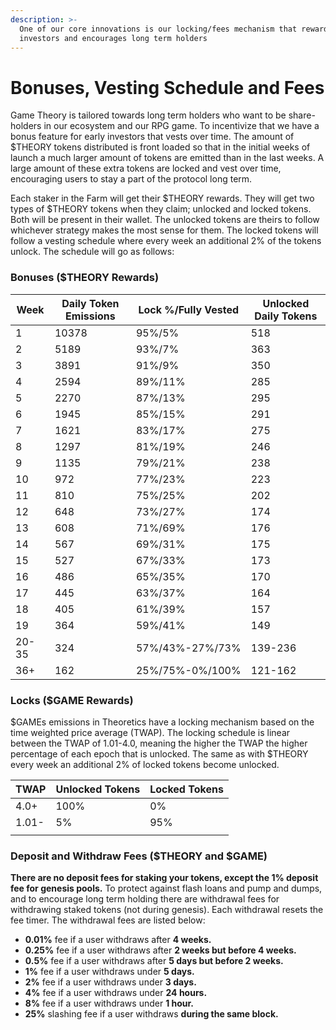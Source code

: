 ```yaml
---
description: >-
  One of our core innovations is our locking/fees mechanism that rewards early
  investors and encourages long term holders
---
```


# Bonuses, Vesting Schedule and Fees

Game Theory is tailored towards long term holders who want to be share-holders in our ecosystem and our RPG game. To incentivize that we have a bonus feature for early investors that vests over time. The amount of $THEORY tokens distributed is front loaded so that in the initial weeks of launch a much larger amount of tokens are emitted than in the last weeks. A large amount of these extra tokens are locked and vest over time, encouraging users to stay a part of the protocol long term.

Each staker in the Farm will get their $THEORY rewards. They will get two types of $THEORY tokens when they claim; unlocked and locked tokens. Both will be present in their wallet. The unlocked tokens are theirs to follow whichever strategy makes the most sense for them. The locked tokens will follow a vesting schedule where every week an additional 2% of the tokens unlock. The schedule will go as follows:

### Bonuses ($THEORY Rewards)

| Week  | Daily Token Emissions | Lock %/Fully Vested | Unlocked Daily Tokens |
| ----- | --------------------- | ------------------- | --------------------- |
| 1     | 10378                 | 95%/5%              | 518                   |
| 2     | 5189                  | 93%/7%              | 363                   |
| 3     | 3891                  | 91%/9%              | 350                   |
| 4     | 2594                  | 89%/11%             | 285                   |
| 5     | 2270                  | 87%/13%             | 295                   |
| 6     | 1945                  | 85%/15%             | 291                   |
| 7     | 1621                  | 83%/17%             | 275                   |
| 8     | 1297                  | 81%/19%             | 246                   |
| 9     | 1135                  | 79%/21%             | 238                   |
| 10    | 972                   | 77%/23%             | 223                   |
| 11    | 810                   | 75%/25%             | 202                   |
| 12    | 648                   | 73%/27%             | 174                   |
| 13    | 608                   | 71%/69%             | 176                   |
| 14    | 567                   | 69%/31%             | 175                   |
| 15    | 527                   | 67%/33%             | 173                   |
| 16    | 486                   | 65%/35%             | 170                   |
| 17    | 445                   | 63%/37%             | 164                   |
| 18    | 405                   | 61%/39%             | 157                   |
| 19    | 364                   | 59%/41%             | 149                   |
| 20-35 | 324                   | 57%/43%-27%/73%     | 139-236               |
| 36+   | 162                   | 25%/75%-0%/100%     | 121-162               |

### Locks ($GAME Rewards)

$GAMEs emissions in Theoretics have a locking mechanism based on the time weighted price average (TWAP). The locking schedule is linear between the TWAP of 1.01-4.0, meaning the higher the TWAP the higher percentage of each epoch that is unlocked. The same as with $THEORY every week an additional 2% of locked tokens become unlocked.

| TWAP  | Unlocked Tokens | Locked Tokens |
| ----- | --------------- | ------------- |
| 4.0+  | 100%            | 0%            |
| 1.01- | 5%              | 95%           |
|       |                 |               |



### Deposit and Withdraw Fees ($THEORY and $GAME)

**There are no deposit fees for staking your tokens, except the 1% deposit fee for genesis pools.** To protect against flash loans and pump and dumps, and to encourage long term holding there are withdrawal fees for withdrawing staked tokens (not during genesis). Each withdrawal resets the fee timer. The withdrawal fees are listed below:

* **0.01%** fee if a user withdraws after **4 weeks.**
* **0.25%** fee if a user withdraws after **2 weeks but before 4 weeks.**
* **0.5%** fee if a user withdraws after **5 days but before 2 weeks.**
* **1%** fee if a user withdraws under **5 days.**
* **2%** fee if a user withdraws under **3 days.**&#x20;
* **4%** fee if a user withdraws under **24 hours.**&#x20;
* **8%** fee if a user withdraws under **1 hour.**
* **25%** slashing fee if a user withdraws **during the same block.**
